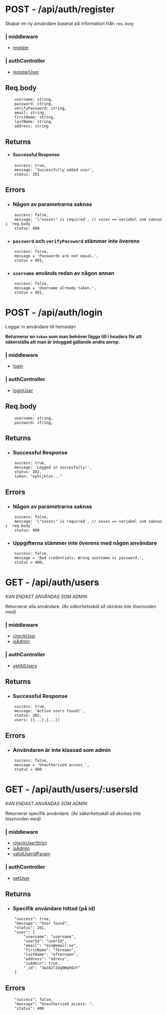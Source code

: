 # POST - /api/auth/register

Skapar en ny användare baserat på information från `req.body`
### | middleware
* [register](https://github.com/AdreanRodriguez/Airbean-API-individuella/blob/main/middleware/validation.js#L224)
### | authController
* [registerUser](https://github.com/AdreanRodriguez/Airbean-API-individuella/blob/main/controllers/authController.js#L7)


## Req.body
```
	username: string,
	password: string,
	verifyPassword: string,
	email: string,
	firstName: string,
	lastName: string,
	address: string
```

## Returns

* #### Successful Response
```
	success: true,
	message: 'Successfully added user',
	status: 201 
```

## Errors

* ### Någon av parametrarna saknas
```
	success: false,
	message: '\"xxxxx\" is required', // xxxxx == variabel som saknas i `req.body`
	status: 400
```

* ### `password` och `verifyPassword` stämmer inte överens
```
	success: false,
	message = 'Passwords are not equal.',
	status = 401,
```
* ### `username` används redan av någon annan
```
	success: false,
	message = 'Username already taken.',
	status = 401,
```

# POST - /api/auth/login

Loggar in användare till hemsidan

**Returnerar en `token` som man behöver lägga till i headers för att säkerställa att man är inloggad gällande andra anrop.**

### | middleware
* [login](https://github.com/AdreanRodriguez/Airbean-API-individuella/blob/main/middleware/validation.js#L250)
### | authController
* [loginUser](https://github.com/AdreanRodriguez/Airbean-API-individuella/blob/main/controllers/authController.js#L39)

## Req.body
```
	username: string,
	password: string,
```

## Returns

* ### Successful Response
```
	success: true,
	message: 'Logged in succesfully!',
	status: 202,
	token: "eyhcjklas..." 
```

## Errors

* ### Någon av parametrarna saknas
```
	success: false,
	message: '\"xxxxx\" is required', // xxxxx == variabel som saknas i `req.body`
	status: 400
```

* ### Uppgifterna stämmer inte överens med någon användare
```
	success: false,
	message = 'Bad credentials: Wrong username or password.',
	status = 400,
```
# GET - /api/auth/users 
*KAN ENDAST ANVÄNDAS SOM ADMIN*

Returnerar alla användare.
*(Av säkerhetsskäl så skickas inte lösenorden med)*
### | middleware
* [checkUser](https://github.com/AdreanRodriguez/Airbean-API-individuella/blob/main/middleware/authentication.js#L22)
* [isAdmin](https://github.com/AdreanRodriguez/Airbean-API-individuella/blob/main/middleware/validation.js#L274)
### | authController
* [getAllUsers](https://github.com/AdreanRodriguez/Airbean-API-individuella/blob/main/controllers/authController.js#L60)

## Returns

* ### Successful Response
```
	success: true,
	message: 'Active users found!',
	status: 202,
	users: [{...},{...}] 
```

## Errors

* ### Användaren är inte klassad som admin
```
	success: false,
	message = 'Unauthorized access.',
	status = 400
```

# GET - /api/auth/users/:usersId
*KAN ENDAST ANVÄNDAS SOM ADMIN*

Returnerar specifik användare.
*(Av säkerhetsskäl så skickas inte lösenorden med)*
### | middleware
* [checkUserStrict](https://github.com/AdreanRodriguez/Airbean-API-individuella/blob/main/middleware/authentication.js#L8)
* [isAdmin](https://github.com/AdreanRodriguez/Airbean-API-individuella/blob/main/middleware/validation.js#L274)
* [validUserIdParam](https://github.com/AdreanRodriguez/Airbean-API-individuella/blob/main/middleware/validation.js#L284)
### | authController
* [getUser](https://github.com/AdreanRodriguez/Airbean-API-individuella/blob/main/controllers/authController.js#L50)

## Returns

* ### Specifik användare hittad (på id)

```
	"success": true,
	"message": "User found",
	"status": 201,
	"user": {
		"username": "username",
		"userId": "userId",
		"email": "din@email.se",
		"firstName": "förnamn",
		"lastName": "efternamn",
		"address": "adress",
		"isAdmin": true,
		"_id": "3wzAzlIUg0WqhOzt"
	}
```

## Errors
``` 
	"success": false,
	"message": "Unauthorized access: ",
	"status": 400
```